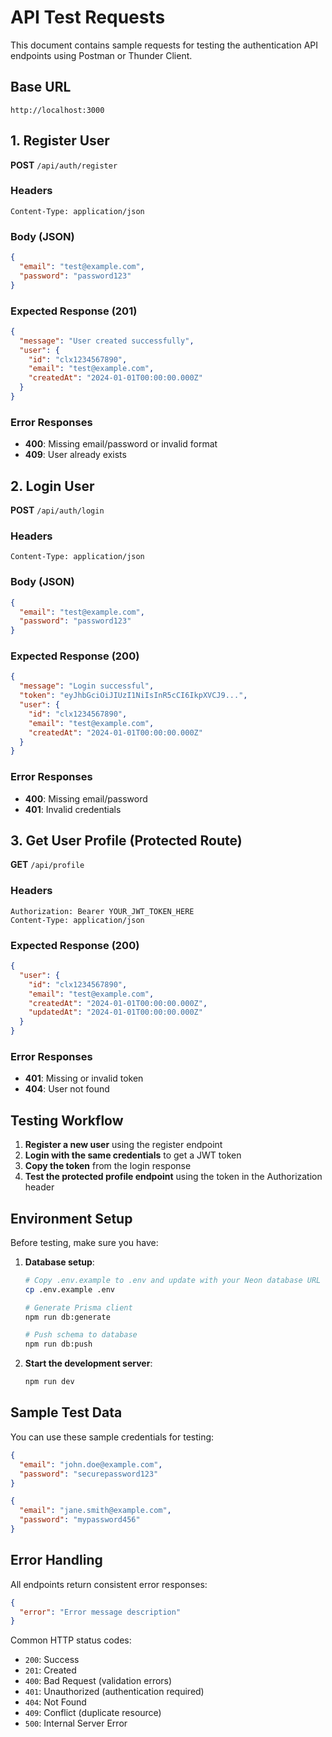 # API Test Requests

This document contains sample requests for testing the authentication API endpoints using Postman or Thunder Client.

## Base URL
```
http://localhost:3000
```

## 1. Register User

**POST** `/api/auth/register`

### Headers
```
Content-Type: application/json
```

### Body (JSON)
```json
{
  "email": "test@example.com",
  "password": "password123"
}
```

### Expected Response (201)
```json
{
  "message": "User created successfully",
  "user": {
    "id": "clx1234567890",
    "email": "test@example.com",
    "createdAt": "2024-01-01T00:00:00.000Z"
  }
}
```

### Error Responses
- **400**: Missing email/password or invalid format
- **409**: User already exists

## 2. Login User

**POST** `/api/auth/login`

### Headers
```
Content-Type: application/json
```

### Body (JSON)
```json
{
  "email": "test@example.com",
  "password": "password123"
}
```

### Expected Response (200)
```json
{
  "message": "Login successful",
  "token": "eyJhbGciOiJIUzI1NiIsInR5cCI6IkpXVCJ9...",
  "user": {
    "id": "clx1234567890",
    "email": "test@example.com",
    "createdAt": "2024-01-01T00:00:00.000Z"
  }
}
```

### Error Responses
- **400**: Missing email/password
- **401**: Invalid credentials

## 3. Get User Profile (Protected Route)

**GET** `/api/profile`

### Headers
```
Authorization: Bearer YOUR_JWT_TOKEN_HERE
Content-Type: application/json
```

### Expected Response (200)
```json
{
  "user": {
    "id": "clx1234567890",
    "email": "test@example.com",
    "createdAt": "2024-01-01T00:00:00.000Z",
    "updatedAt": "2024-01-01T00:00:00.000Z"
  }
}
```

### Error Responses
- **401**: Missing or invalid token
- **404**: User not found

## Testing Workflow

1. **Register a new user** using the register endpoint
2. **Login with the same credentials** to get a JWT token
3. **Copy the token** from the login response
4. **Test the protected profile endpoint** using the token in the Authorization header

## Environment Setup

Before testing, make sure you have:

1. **Database setup**:
   ```bash
   # Copy .env.example to .env and update with your Neon database URL
   cp .env.example .env
   
   # Generate Prisma client
   npm run db:generate
   
   # Push schema to database
   npm run db:push
   ```

2. **Start the development server**:
   ```bash
   npm run dev
   ```

## Sample Test Data

You can use these sample credentials for testing:

```json
{
  "email": "john.doe@example.com",
  "password": "securepassword123"
}
```

```json
{
  "email": "jane.smith@example.com", 
  "password": "mypassword456"
}
```

## Error Handling

All endpoints return consistent error responses:

```json
{
  "error": "Error message description"
}
```

Common HTTP status codes:
- `200`: Success
- `201`: Created
- `400`: Bad Request (validation errors)
- `401`: Unauthorized (authentication required)
- `404`: Not Found
- `409`: Conflict (duplicate resource)
- `500`: Internal Server Error
